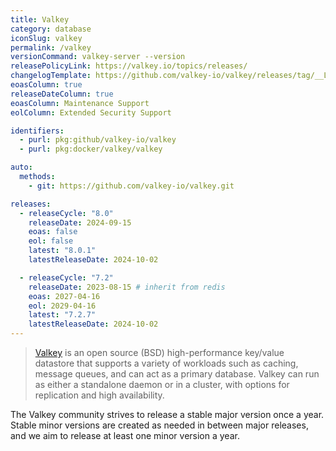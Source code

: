 ```yaml
---
title: Valkey
category: database
iconSlug: valkey
permalink: /valkey
versionCommand: valkey-server --version
releasePolicyLink: https://valkey.io/topics/releases/
changelogTemplate: https://github.com/valkey-io/valkey/releases/tag/__LATEST__
eoasColumn: true
releaseDateColumn: true
eoasColumn: Maintenance Support
eolColumn: Extended Security Support

identifiers:
  - purl: pkg:github/valkey-io/valkey
  - purl: pkg:docker/valkey/valkey

auto:
  methods:
    - git: https://github.com/valkey-io/valkey.git

releases:
  - releaseCycle: "8.0"
    releaseDate: 2024-09-15
    eoas: false
    eol: false
    latest: "8.0.1"
    latestReleaseDate: 2024-10-02

  - releaseCycle: "7.2"
    releaseDate: 2023-08-15 # inherit from redis
    eoas: 2027-04-16
    eol: 2029-04-16
    latest: "7.2.7"
    latestReleaseDate: 2024-10-02
---
```


> [Valkey](https://valkey.io/) is an open source (BSD) high-performance key/value datastore
> that supports a variety of workloads such as caching, message queues,
> and can act as a primary database. Valkey can run as either a standalone
> daemon or in a cluster, with options for replication and high availability.

The Valkey community strives to release a stable major version once a year.
Stable minor versions are created as needed in between major releases,
and we aim to release at least one minor version a year.
